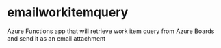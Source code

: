 # emailworkitemquery
Azure Functions app that will retrieve work item query from Azure Boards and send it as an email attachment
